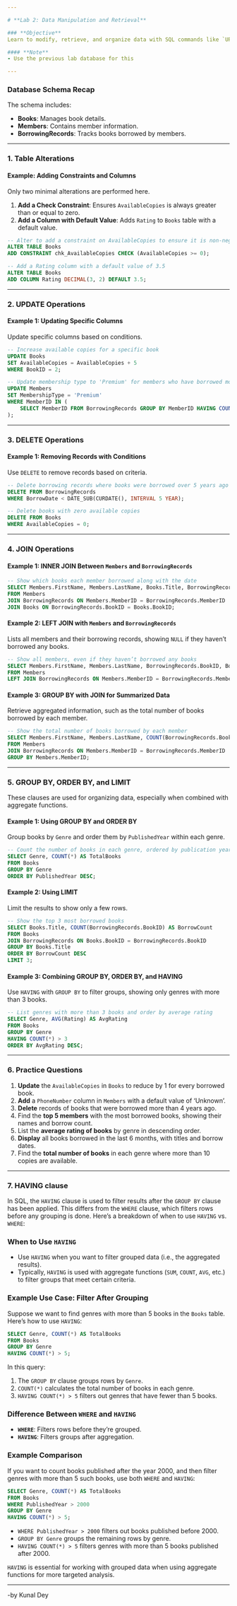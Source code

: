 ```yaml
---

# **Lab 2: Data Manipulation and Retrieval**

### **Objective**
Learn to modify, retrieve, and organize data with SQL commands like `UPDATE`, `DELETE`, `ALTER`, `JOIN`, `GROUP BY`, and `ORDER BY` through hands-on examples.

#### **Note**
- Use the previous lab database for this

---
```


### **Database Schema Recap**

The schema includes:
- **Books**: Manages book details.
- **Members**: Contains member information.
- **BorrowingRecords**: Tracks books borrowed by members.

---

### **1. Table Alterations**

#### Example: Adding Constraints and Columns
Only two minimal alterations are performed here.

1. **Add a Check Constraint**: Ensures `AvailableCopies` is always greater than or equal to zero.
2. **Add a Column with Default Value**: Adds `Rating` to `Books` table with a default value.

```sql
-- Alter to add a constraint on AvailableCopies to ensure it is non-negative
ALTER TABLE Books
ADD CONSTRAINT chk_AvailableCopies CHECK (AvailableCopies >= 0);

-- Add a Rating column with a default value of 3.5
ALTER TABLE Books
ADD COLUMN Rating DECIMAL(3, 2) DEFAULT 3.5;
```

---

### **2. UPDATE Operations**

#### Example 1: Updating Specific Columns
Update specific columns based on conditions.

```sql
-- Increase available copies for a specific book
UPDATE Books
SET AvailableCopies = AvailableCopies + 5
WHERE BookID = 2;

-- Update membership type to 'Premium' for members who have borrowed more than 10 books
UPDATE Members
SET MembershipType = 'Premium'
WHERE MemberID IN (
    SELECT MemberID FROM BorrowingRecords GROUP BY MemberID HAVING COUNT(BookID) > 10
);
```

---

### **3. DELETE Operations**

#### Example 1: Removing Records with Conditions
Use `DELETE` to remove records based on criteria.

```sql
-- Delete borrowing records where books were borrowed over 5 years ago
DELETE FROM BorrowingRecords
WHERE BorrowDate < DATE_SUB(CURDATE(), INTERVAL 5 YEAR);

-- Delete books with zero available copies
DELETE FROM Books
WHERE AvailableCopies = 0;
```

---

### **4. JOIN Operations**

#### Example 1: INNER JOIN Between `Members` and `BorrowingRecords`

```sql
-- Show which books each member borrowed along with the date
SELECT Members.FirstName, Members.LastName, Books.Title, BorrowingRecords.BorrowDate
FROM Members
JOIN BorrowingRecords ON Members.MemberID = BorrowingRecords.MemberID
JOIN Books ON BorrowingRecords.BookID = Books.BookID;
```

#### Example 2: LEFT JOIN with `Members` and `BorrowingRecords`
Lists all members and their borrowing records, showing `NULL` if they haven’t borrowed any books.

```sql
-- Show all members, even if they haven’t borrowed any books
SELECT Members.FirstName, Members.LastName, BorrowingRecords.BookID, BorrowingRecords.BorrowDate
FROM Members
LEFT JOIN BorrowingRecords ON Members.MemberID = BorrowingRecords.MemberID;
```

#### Example 3: GROUP BY with JOIN for Summarized Data
Retrieve aggregated information, such as the total number of books borrowed by each member.

```sql
-- Show the total number of books borrowed by each member
SELECT Members.FirstName, Members.LastName, COUNT(BorrowingRecords.BookID) AS BooksBorrowed
FROM Members
JOIN BorrowingRecords ON Members.MemberID = BorrowingRecords.MemberID
GROUP BY Members.MemberID;
```

---

### **5. GROUP BY, ORDER BY, and LIMIT**

These clauses are used for organizing data, especially when combined with aggregate functions.

#### Example 1: Using GROUP BY and ORDER BY
Group books by `Genre` and order them by `PublishedYear` within each genre.

```sql
-- Count the number of books in each genre, ordered by publication year
SELECT Genre, COUNT(*) AS TotalBooks
FROM Books
GROUP BY Genre
ORDER BY PublishedYear DESC;
```

#### Example 2: Using LIMIT
Limit the results to show only a few rows.

```sql
-- Show the top 3 most borrowed books
SELECT Books.Title, COUNT(BorrowingRecords.BookID) AS BorrowCount
FROM Books
JOIN BorrowingRecords ON Books.BookID = BorrowingRecords.BookID
GROUP BY Books.Title
ORDER BY BorrowCount DESC
LIMIT 3;
```

#### Example 3: Combining GROUP BY, ORDER BY, and HAVING
Use `HAVING` with `GROUP BY` to filter groups, showing only genres with more than 3 books.

```sql
-- List genres with more than 3 books and order by average rating
SELECT Genre, AVG(Rating) AS AvgRating
FROM Books
GROUP BY Genre
HAVING COUNT(*) > 3
ORDER BY AvgRating DESC;
```

---

### **6. Practice Questions**

1. **Update** the `AvailableCopies` in `Books` to reduce by 1 for every borrowed book.
2. **Add** a `PhoneNumber` column in `Members` with a default value of ‘Unknown’.
3. **Delete** records of books that were borrowed more than 4 years ago.
4. Find the **top 5 members** with the most borrowed books, showing their names and borrow count.
5. List the **average rating of books** by genre in descending order.
6. **Display** all books borrowed in the last 6 months, with titles and borrow dates.
7. Find the **total number of books** in each genre where more than 10 copies are available.

---

### **7. HAVING clause**
In SQL, the `HAVING` clause is used to filter results after the `GROUP BY` clause has been applied. This differs from the `WHERE` clause, which filters rows before any grouping is done. Here’s a breakdown of when to use `HAVING` vs. `WHERE`:

### When to Use `HAVING`
- Use `HAVING` when you want to filter grouped data (i.e., the aggregated results).
- Typically, `HAVING` is used with aggregate functions (`SUM`, `COUNT`, `AVG`, etc.) to filter groups that meet certain criteria.

### Example Use Case: Filter After Grouping
Suppose we want to find genres with more than 5 books in the `Books` table. Here’s how to use `HAVING`:

```sql
SELECT Genre, COUNT(*) AS TotalBooks
FROM Books
GROUP BY Genre
HAVING COUNT(*) > 5;
```

In this query:
1. The `GROUP BY` clause groups rows by `Genre`.
2. `COUNT(*)` calculates the total number of books in each genre.
3. `HAVING COUNT(*) > 5` filters out genres that have fewer than 5 books.

### Difference Between `WHERE` and `HAVING`
- **`WHERE`**: Filters rows before they’re grouped.
- **`HAVING`**: Filters groups after aggregation.

### Example Comparison
If you want to count books published after the year 2000, and then filter genres with more than 5 such books, use both `WHERE` and `HAVING`:

```sql
SELECT Genre, COUNT(*) AS TotalBooks
FROM Books
WHERE PublishedYear > 2000
GROUP BY Genre
HAVING COUNT(*) > 5;
```

- `WHERE PublishedYear > 2000` filters out books published before 2000.
- `GROUP BY Genre` groups the remaining rows by genre.
- `HAVING COUNT(*) > 5` filters genres with more than 5 books published after 2000.

`HAVING` is essential for working with grouped data when using aggregate functions for more targeted analysis.

---

-by Kunal Dey
